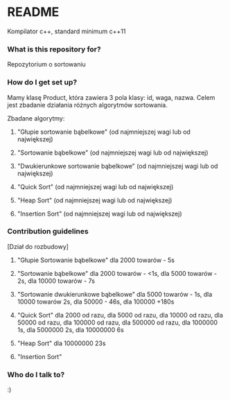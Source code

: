 # README #
Kompilator c++, standard minimum c++11

### What is this repository for? ###
Repozytorium o sortowaniu

### How do I get set up? ###
Mamy klasę Product, która zawiera 3 pola klasy: id, waga, nazwa.
Celem jest zbadanie działania różnych algorytmów sortowania.

Zbadane algorytmy:

1. "Głupie sortowanie bąbelkowe" (od najmniejszej wagi lub od największej)

2. "Sortowanie bąbelkowe" (od najmniejszej wagi lub od największej)

3. "Dwukierunkowe sortowanie bąbelkowe" (od najmniejszej wagi lub od największej)

4. "Quick Sort" (od najmniejszej wagi lub od największej)

5. "Heap Sort" (od najmniejszej wagi lub od największej)

6. "Insertion Sort" (od najmniejszej wagi lub od największej)

### Contribution guidelines ###

[Dział do rozbudowy]

1. "Głupie Sortowanie bąbelkowe" dla 2000 towarów - 5s

2. "Sortowanie bąbelkowe" dla 2000 towarów - <1s, dla 5000 towarów - 2s,  dla 10000 towarów - 7s

3. "Sortowanie dwukierunkowe bąbelkowe" dla 5000 towarów - 1s, dla 10000 towarów 2s, dla 50000 - 46s, dla 100000 +180s

4. "Quick Sort" dla 2000 od razu, dla 5000 od razu, dla 10000 od razu, dla 50000 od razu, dla 100000 od razu, dla 500000 od razu, dla 1000000 1s, dla 5000000 2s, dla 10000000 6s

5. "Heap Sort" dla 10000000 23s

6. "Insertion Sort"

### Who do I talk to? ###
:)